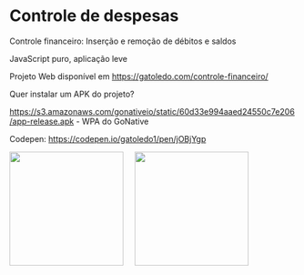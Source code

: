# Controle de despesas
Controle financeiro: Inserção e remoção de débitos e saldos

JavaScript puro, aplicação leve

Projeto Web disponível em <a hreff="https://gatoledo.com/controle-financeiro/" target="_blank">https://gatoledo.com/controle-financeiro/</a>

Quer instalar um APK do projeto?

https://s3.amazonaws.com/gonativeio/static/60d33e994aaed24550c7e206/app-release.apk - WPA do GoNative

Codepen: https://codepen.io/gatoledo1/pen/jOBjYgp

<div>
<img src="https://gatoledo.com/controle-financeiro/controle-despesas-light.jpg" width="200" />
&nbsp; &nbsp;
<img src="https://gatoledo.com/controle-financeiro/controle-despesas-dark.jpg" width="200" />
</div>
